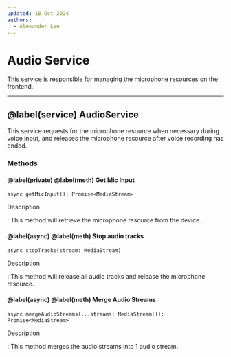 ```yaml
---
updated: 18 Oct 2024
authors:
  - Alexander Lee
---
```


# Audio Service

This service is responsible for managing the microphone resources on the frontend.

---

## @label(service) AudioService

This service requests for the microphone resource when necessary during voice input, and releases the microphone resource after voice recording has ended.

### Methods

#### @label(private) @label(meth) Get Mic Input

    async getMicInput(): Promise<MediaStream>

Description

: This method will retrieve the microphone resource from the device.

#### @label(async) @label(meth) Stop audio tracks

    async stopTracks(stream: MediaStream)

Description

: This method will release all audio tracks and release the microphone resource.

#### @label(async) @label(meth) Merge Audio Streams

    async mergeAudioStreams(...streams: MediaStream[]): Promise<MediaStream>

Description

: This method merges the audio streams into 1 audio stream.
